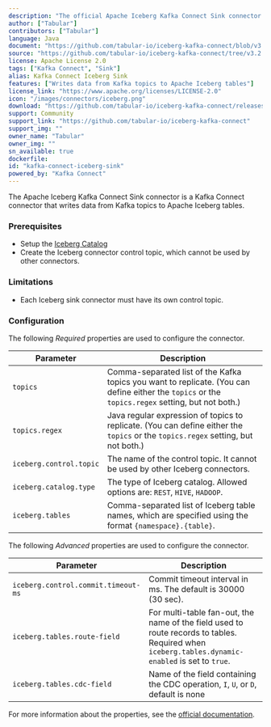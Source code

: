 ```yaml
---
description: "The official Apache Iceberg Kafka Connect Sink connector."
author: ["Tabular"]
contributors: ["Tabular"]
language: Java
document: "https://github.com/tabular-io/iceberg-kafka-connect/blob/v3.2.3/README.md"
source: "https://github.com/tabular-io/iceberg-kafka-connect/tree/v3.2.3"
license: Apache License 2.0
tags: ["Kafka Connect", "Sink"]
alias: Kafka Connect Iceberg Sink
features: ["Writes data from Kafka topics to Apache Iceberg tables"]
license_link: "https://www.apache.org/licenses/LICENSE-2.0"
icon: "/images/connectors/iceberg.png"
download: "https://github.com/tabular-io/iceberg-kafka-connect/releases/tag/v3.2.3"
support: Community
support_link: "https://github.com/tabular-io/iceberg-kafka-connect"
support_img: ""
owner_name: "Tabular"
owner_img: ""
sn_available: true
dockerfile: 
id: "kafka-connect-iceberg-sink"
powered_by: "Kafka Connect"
---
```


The Apache Iceberg Kafka Connect Sink connector is a Kafka Connect connector that writes data from Kafka topics to Apache Iceberg tables.

### Prerequisites

- Setup the [Iceberg Catalog](https://iceberg.apache.org/concepts/catalog/)
- Create the Iceberg connector control topic, which cannot be used by other connectors. 

### Limitations

- Each Iceberg sink connector must have its own control topic.

### Configuration

The following *Required* properties are used to configure the connector.

Parameter | Description
-|-
`topics` | Comma-separated list of the Kafka topics you want to replicate. (You can define either the `topics` or the `topics.regex` setting, but not both.) 
`topics.regex` | Java regular expression of topics to replicate. (You can define either the `topics` or the `topics.regex` setting, but not both.) 
`iceberg.control.topic` | The name of the control topic. It cannot be used by other Iceberg connectors. 
`iceberg.catalog.type` | The type of Iceberg catalog. Allowed options are: `REST`, `HIVE`, `HADOOP`. 
`iceberg.tables` | Comma-separated list of Iceberg table names, which are specified using the format `{namespace}.{table}`. 

The following *Advanced* properties are used to configure the connector.

Parameter | Description
-|-
`iceberg.control.commit.timeout-ms` | Commit timeout interval in ms. The default is 30000 (30 sec). 
`iceberg.tables.route-field` | For multi-table fan-out, the name of the field used to route records to tables. Required when `iceberg.tables.dynamic-enabled` is set to `true`. 
`iceberg.tables.cdc-field` | Name of the field containing the CDC operation, `I`, `U`, or `D`, default is none

For more information about the properties, see the [official documentation](https://github.com/tabular-io/iceberg-kafka-connect/blob/v3.2.3/README.md).